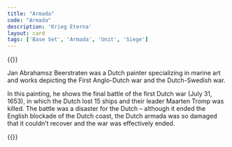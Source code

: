 ```yaml
---
title: "Armada"
code: "Armada"
description: 'Krieg Eterna'
layout: card
tags: ['Base Set', 'Armada', 'Unit', 'Siege']
---
```

{{<card-detail-page title="Armada" artwork="The Battle of Terheide by Jan Abrahamsz Beerstraaten (1653)" book="Ezekiel 26:21">}}
<p>
Jan Abrahamsz Beerstraten was a Dutch painter specializing in marine art and works depicting the First Anglo-Dutch war and the Dutch-Swedish war.  
</p>
<p>
In this painting, he shows the final battle of the first Dutch war (July 31, 1653), in which the Dutch lost 15 ships and their leader Maarten Tromp was killed.  The battle was a disaster for the Dutch – although it ended the English blockade of the Dutch coast, the Dutch armada was so damaged that it couldn’t recover and the war was effectively ended.</p>
{{</card-detail-page>}}